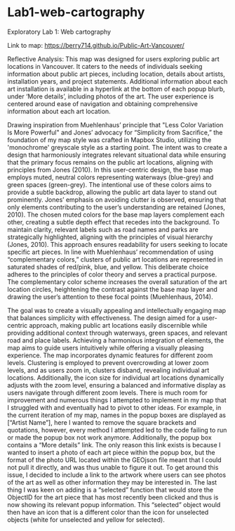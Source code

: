 # Lab1-web-cartography
 Exploratory Lab 1: Web cartography

Link to map: https://berry714.github.io/Public-Art-Vancouver/

Reflective Analysis: 
This map was designed for users exploring public art locations in Vancouver. It caters to the needs of individuals seeking information about public art pieces, including location, details about artists, installation years, and project statements. Additional information about each art installation is available in a hyperlink at the bottom of each popup blurb, under ‘More details’, including photos of the art. The user experience is centered around ease of navigation and obtaining comprehensive information about each art location. 

Drawing inspiration from Muehlenhaus’ principle that "Less Color Variation Is More Powerful" and Jones’ advocacy for “Simplicity from Sacrifice,” the foundation of my map style was crafted in Mapbox Studio, utilizing the 'monochrome' greyscale style as a starting point. The intent was to create a design that harmoniously integrates relevant situational data while ensuring that the primary focus remains on the public art locations, aligning with principles from Jones (2010). In this user-centric design, the base map employs muted, neutral colors representing waterways (blue-grey) and green spaces (green-grey). The intentional use of these colors aims to provide a subtle backdrop, allowing the public art data layer to stand out prominently. Jones’ emphasis on avoiding clutter is observed, ensuring that only elements contributing to the user’s understanding are retained (Jones, 2010). The chosen muted colors for the base map layers complement each other, creating a subtle depth effect that recedes into the background. To maintain clarity, relevant labels such as road names and parks are strategically highlighted, aligning with the principles of visual hierarchy (Jones, 2010). This approach ensures readability for users seeking to locate specific art pieces. In line with Muehlenhaus’ recommendation of using “complementary colors,” clusters of public art locations are represented in saturated shades of red/pink, blue, and yellow. This deliberate choice adheres to the principles of color theory and serves a practical purpose. The complementary color scheme increases the overall saturation of the art location circles, heightening the contrast against the base map layer and drawing the user’s attention to these focal points (Muehlenhaus, 2014).

The goal was to create a visually appealing and intellectually engaging map that balances simplicity with effectiveness. The design aimed for a user-centric approach, making public art locations easily discernible while providing additional context through waterways, green spaces, and relevant road and place labels. Achieving a harmonious integration of elements, the map aims to guide users intuitively while offering a visually pleasing experience. The map incorporates dynamic features for different zoom levels. Clustering is employed to prevent overcrowding at lower zoom levels, and as users zoom in, clusters disband, revealing individual art locations. Additionally, the icon size for individual art locations dynamically adjusts with the zoom level, ensuring a balanced and informative display as users navigate through different zoom levels. There is much room for improvement and numerous things I attempted to implement in my map that I struggled with and eventually had to pivot to other ideas. For example, in the current iteration of my map, names in the popup boxes are displayed as [“Artist Name”], here I wanted to remove the square brackets and quotations, however, every method I attempted led to the code failing to run or made the popup box not work anymore. Additionally, the popup box contains a “More details” link. The only reason this link exists is because I wanted to insert a photo of each art piece within the popup box, but the format of the photo URL located within the GEOjson file meant that I could not pull it directly, and was thus unable to figure it out. To get around this issue, I decided to include a link to the artwork where users can see photos of the art as well as other information they may be interested in. The last thing I was keen on adding is a “selected” function that would store the ObjectID for the art piece that has most recently been clicked and thus is now showing its relevant popup information. This “selected” object would then have an icon that is a different color than the icon for unselected objects (white for unselected and yellow for selected).

